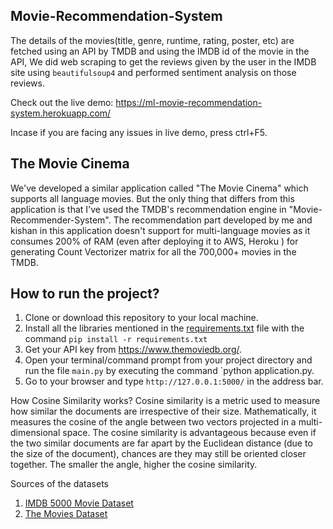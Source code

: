 ## Movie-Recommendation-System


The details of the movies(title, genre, runtime, rating, poster, etc) are fetched using an API by TMDB and using the IMDB id of the movie in the API, We did web scraping to get the reviews given by the user in the IMDB site using `beautifulsoup4` and performed sentiment analysis on those reviews.

Check out the live demo: https://ml-movie-recommendation-system.herokuapp.com/

Incase if you are facing any issues in live demo, press ctrl+F5.


## The Movie Cinema

We've developed a similar application called "The Movie Cinema" which supports all language movies. But the only thing that differs from this application is that I've used the TMDB's recommendation engine in "Movie-Recommender-System". The recommendation part developed by me and kishan in this application doesn't support for multi-language movies as it consumes 200% of RAM (even after deploying it to AWS, Heroku ) for generating Count Vectorizer matrix for all the 700,000+ movies in the TMDB. 

## How to run the project?

1. Clone or download this repository to your local machine.
2. Install all the libraries mentioned in the [requirements.txt](https://github.com/Shlok1810/Movie_Recommendation) file with the command `pip install -r requirements.txt`
3. Get your API key from https://www.themoviedb.org/.
4. Open your terminal/command prompt from your project directory and run the file `main.py` by executing the command `python application.py.
5. Go to your browser and type `http://127.0.0.1:5000/` in the address bar.


How Cosine Similarity works?
Cosine similarity is a metric used to measure how similar the documents are irrespective of their size. Mathematically, it measures the cosine of the angle between two vectors projected in a multi-dimensional space. The cosine similarity is advantageous because even if the two similar documents are far apart by the Euclidean distance (due to the size of the document), chances are they may still be oriented closer together. The smaller the angle, higher the cosine similarity.


 Sources of the datasets 

1. [IMDB 5000 Movie Dataset](https://www.kaggle.com/carolzhangdc/imdb-5000-movie-dataset)
2. [The Movies Dataset](https://www.kaggle.com/rounakbanik/the-movies-dataset)

